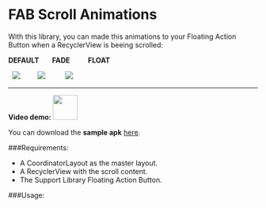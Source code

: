 # FAB Scroll Animations

With this library, you can made this animations to your Floating Action Button when a RecyclerView is beeing scrolled:

**DEFAULT        FADE           FLOAT**

  ![](http://i.imgur.com/qps7rJU.gif)         ![](http://i.imgur.com/eBi91N9.gif)          ![](http://i.imgur.com/jyKygPS.gif)

---

**Video demo:** <a href=#><img src=http://www.marketingtango.com/wp-content/uploads/2014/02/YouTube-icon-full_color.png width=50 /></a>

You can download the **sample apk** [here](http://apkshared.net/1JJ5?d=1).

###Requirements:

* A CoordinatorLayout as the master layout.
* A RecyclerView with the scroll content.
* The Support Library Floating Action Button.

###Usage:


